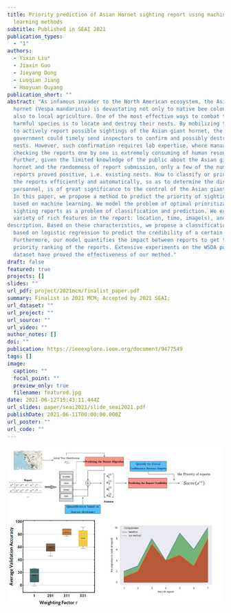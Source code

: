 ```yaml
---
title: Priority prediction of Asian Hornet sighting report using machine
  learning methods
subtitle: Published in SEAI 2021
publication_types:
  - "1"
authors:
  - Yixin Liu*
  - Jiaxin Guo
  - Jieyang Dong
  - Luoqian Jiang
  - Haoyuan Ouyang
publication_short: ""
abstract: "As infamous invader to the North American ecosystem, the Asian giant
  hornet (Vespa mandarinia) is devastating not only to native bee colonies, but
  also to local agriculture. One of the most effective ways to combat this
  harmful species is to locate and destroy their nests. By mobilizing the public
  to actively report possible sightings of the Asian giant hornet, the
  government could timely send inspectors to confirm and possibly destroy the
  nests. However, such confirmation requires lab expertise, where manually
  checking the reports one by one is extremely consuming of human resources.
  Further, given the limited knowledge of the public about the Asian giant
  hornet and the randomness of report submission, only a few of the numerous
  reports proved positive, i.e. existing nests. How to classify or prioritize
  the reports efficiently and automatically, so as to determine the dispatch of
  personnel, is of great significance to the control of the Asian giant hornet.
  In this paper, we propose a method to predict the priority of sighting reports
  based on machine learning. We model the problem of optimal prioritization of
  sighting reports as a problem of classification and prediction. We extracted a
  variety of rich features in the report: location, time, image(s), and textual
description. Based on these characteristics, we propose a classification model
  based on logistic regression to predict the credibility of a certain report.
  Furthermore, our model quantifies the impact between reports to get the
  priority ranking of the reports. Extensive experiments on the WSDA public
  dataset have proved the effectiveness of our method."
draft: false
featured: true
projects: []
slides: ""
url_pdf: project/2021mcm/finalist_paper.pdf
summary: Finalist in 2021 MCM; Accepted by 2021 SEAI;
url_dataset: ""
url_project: ""
url_source: ""
url_video: ""
author_notes: []
doi: ""
publication: https://ieeexplore.ieee.org/document/9477549
tags: []
image:
  caption: ""
  focal_point: ""
  preview_only: true
  filename: featured.jpg
date: 2021-06-12T15:43:11.444Z
url_slides: paper/seai2021/slide_seai2021.pdf
publishDate: 2021-06-11T00:00:00.000Z
url_poster: ""
url_code: ""
---
```

![](featured.jpg)
